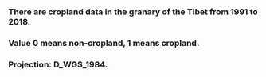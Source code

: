 ### There are cropland data in the granary of the Tibet from 1991 to 2018.
### Value 0 means non-cropland, 1 means cropland.
### Projection: D_WGS_1984.
